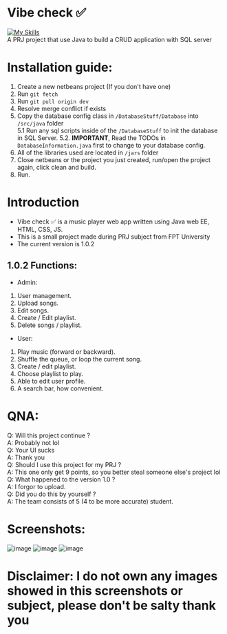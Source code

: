 # Vibe check  ✅  
[![My Skills](https://skillicons.dev/icons?i=js,html,css,java)](https://skillicons.dev)  
A PRJ project that use Java to build a CRUD application with SQL server
# Installation guide:
1. Create a new netbeans project (If you don't have one)
2. Run `git fetch`
3. Run `git pull origin dev`
4. Resolve merge conflict if exists
5. Copy the database config class in `/DatabaseStuff/Database` into `/src/java` folder  
   5.1 Run any sql scripts inside of the `/DatabaseStuff` to init the database in SQL Server.
   5.2. **IMPORTANT**, Read the TODOs in `DatabaseInformation.java` first to change to your database config.
6. All of the libraries used are located in `/jars` folder  
7. Close netbeans or the project you just created, run/open the project again, click clean and build.
8. Run.
# Introduction
- Vibe check ✅ is a music player web app written using Java web EE, HTML, CSS, JS.  
- This is a small project made during PRJ subject from FPT University  
- The current version is 1.0.2
## 1.0.2 Functions:
- Admin:  
1. User management.
2. Upload songs.
3. Edit songs.
4. Create / Edit playlist.
5. Delete songs / playlist.
- User:
1. Play music (forward or backward).
2. Shuffle the queue, or loop the current song.
3. Create / edit playlist.
4. Choose playlist to play.
5. Able to edit user profile.
6. A search bar, how convenient.
# QNA:
Q: Will this project continue ?  
A: Probably not lol  
Q: Your UI sucks  
A: Thank you  
Q: Should I use this project for my PRJ ?  
A: This one only get 9 points, so you better steal someone else's project lol  
Q: What happened to the version 1.0 ?  
A: I forgor to upload.  
Q: Did you do this by yourself ?  
A: The team consists of 5 (4 to be more accurate) student.  
# Screenshots:
![image](https://github.com/user-attachments/assets/5490266a-72e1-4b7d-86b5-a931a6184915 "Login page") ![image](https://github.com/user-attachments/assets/b58cf1ab-e4e2-45d1-bd2e-4078e80a919b "Setting page the other tab in setting page is the same as this one so I won't show much lol")  ![image](https://github.com/user-attachments/assets/129972b2-fbc3-4ea7-b9b1-54b4889afcf9 "Main page where user listen to music")  
# Disclaimer: I do not own any images showed in this screenshots or subject, please don't be salty thank you
